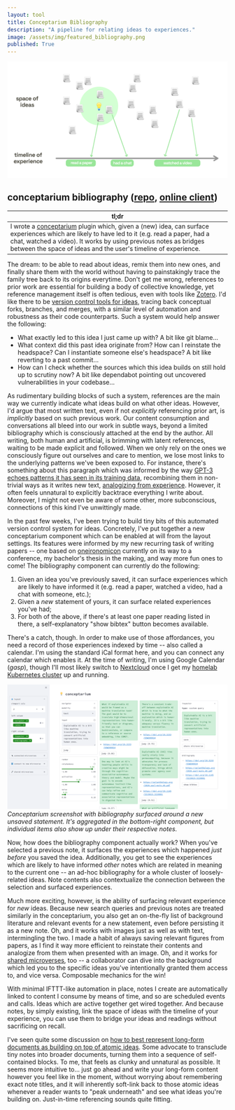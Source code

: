 ```yaml
---
layout: tool
title: Conceptarium Bibliography
description: "A pipeline for relating ideas to experiences."
image: /assets/img/featured_bibliography.png
published: True
---
```


![](/assets/img/featured_bibliography.png)

## conceptarium bibliography ([repo](https://github.com/paulbricman/conceptarium), [online client](https://huggingface.co/spaces/paulbricman/conceptarium))

| tl;dr                                                                                                                                                                                                                                                                                                            |
| ---------------------------------------------------------------------------------------------------------------------------------------------------------------------------------------------------------------------------------------------------------------------------------------------------------------- |
| I wrote a [conceptarium](/thoughtware/conceptarium) plugin which, given a (new) idea, can surface experiences which are likely to have led to it (e.g. read a paper, had a chat, watched a video). It works by using previous notes as bridges between the space of ideas and the user's timeline of experience. |

The dream: to be able to read about ideas, remix them into new ones, and finally share them with the world without having to painstakingly trace the family tree back to its origins everytime. Don't get me wrong, references to prior work are essential for building a body of collective knowledge, yet reference management itself is often tedious, even with tools like [Zotero](https://www.zotero.org/). I'd like there to be [version control tools for ideas](https://www.git-scm.com/docs/git-blame), tracing back conceptual forks, branches, and merges, with a similar level of automation and robustness as their code counterparts. Such a system would help answer the following:

- What exactly led to this idea I just came up with? A bit like git blame...
- What context did this past idea originate from? How can I reinstate the headspace? Can I instantiate someone else's headspace? A bit like reverting to a past commit...
- How can I check whether the sources which this idea builds on still hold up to scrutiny now? A bit like dependabot pointing out uncovered vulnerabilities in your codebase...

As rudimentary building blocks of such a system, references are the main way we currently indicate what ideas build on what other ideas. However, I'd argue that most written text, even if not _explicitly_ referencing prior art, is _implicitly_ based on such previous work. Our content consumption and conversations all bleed into our work in subtle ways, beyond a limited bibliography which is consciously attached at the end by the author. All writing, both human and artificial, is brimming with latent references, waiting to be made explicit and followed. When we only rely on the ones we consciously figure out ourselves and care to mention, we lose most links to the underlying patterns we've been exposed to. For instance, there's something about this paragraph which was informed by the way [GPT-3 echoes patterns it has seen in its training data](/reflections/humane-transhumanism), recombining them in non-trivial ways as it writes new text, [analogizing from experience](/reflections/cognitive-melting-pot). However, it often feels unnatural to explicitly backtrace everything I write about. Moreover, I might not even be aware of some other, more subconscious, connections of this kind I've unwittingly made.

In the past few weeks, I've been trying to build tiny bits of this automated version control system for ideas. Concretely, I've put together a new conceptarium component which can be enabled at will from the layout settings. Its features were informed by my new recurring task of writing papers -- one based on [oneironomicon](/thoughtware/oneironomicon) currently on its way to a conference, my bachelor's thesis in the making, and way more fun ones to come! The bibliography component can currently do the following:

1. Given an idea you've previously saved, it can surface experiences which are likely to have informed it (e.g. read a paper, watched a video, had a chat with someone, etc.);
2. Given a _new_ statement of yours, it can surface related experiences you've had;
3. For both of the above, if there's at least one paper reading listed in there, a self-explanatory "show bibtex" button becomes available.

There's a catch, though. In order to make use of those affordances, you need a record of those experiences indexed by time -- also called a calendar. I'm using the standard iCal format here, and you can connect any calendar which enables it. At the time of writing, I'm using Google Calendar (_gasp_), though I'll most likely switch to [Nextcloud](https://nextcloud.com/) once I get my [homelab Kubernetes cluster](/lifelong-learning) up and running.

![](/assets/img/bibliography_screenshot.png)
_Conceptarium screenshot with bibliography surfaced around a new unsaved statement. It's aggregated in the bottom-right component, but individual items also show up under their respective notes._

Now, how does the bibliography component actually work? When you've selected a previous note, it surfaces the experiences which happened _just before_ you saved the idea. Additionally, you get to see the experiences which are likely to have informed _other_ notes which are related in meaning to the current one -- an ad-hoc bibliography for a whole cluster of loosely-related ideas. Note contents also contextualize the connection between the selection and surfaced experiences.

Much more exciting, however, is the ability of surfacing relevant experience for _new_ ideas. Because new search queries and previous notes are treated similarly in the conceptarium, you also get an on-the-fly list of background literature and relevant events for a new statement, even before persisting it as a new note. Oh, and it works with images just as well as with text, intermingling the two. I made a habit of always saving relevant figures from papers, as I find it way more efficient to reinstate their contents and analogize from them when presented with an image. Oh, and it works for [shared microverses](/reflections/sharing-searches), too -- a collaborator can dive into the background which led you to the specific ideas you've intentionally granted them access to, and vice versa. Composable mechanics for the win!

With minimal IFTTT-like automation in place, notes I create are automatically linked to content I consume by means of time, and so are scheduled events and calls. Ideas which are active together get wired together. And because notes, by simply existing, link the space of ideas with the timeline of your experience, you can use them to bridge your ideas and readings without sacrificing on recall.

I've seen quite some discussion on [how to best represent long-form documents as building on top of atomic ideas](https://subconscious.substack.com/p/block-reference-mechanisms?s=r). Some advocate to transclude tiny notes into broader documents, turning them into a sequence of self-contained blocks. To me, that feels as clunky and unnatural as possible. It seems more intuitive to... just go ahead and write your long-form content however you feel like in the moment, without worrying about remembering exact note titles, and it will inherently soft-link back to those atomic ideas whenever a reader wants to "peak underneath" and see what ideas you're building on. Just-in-time referencing sounds quite fitting.
